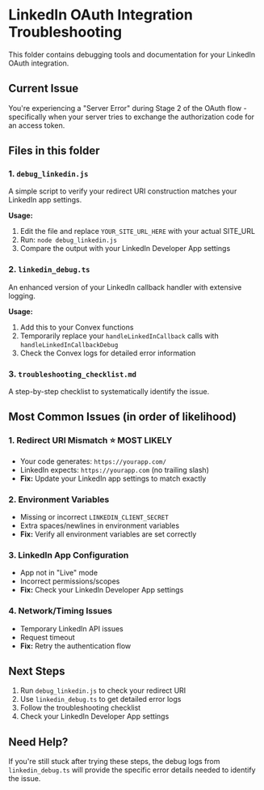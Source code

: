 # LinkedIn OAuth Integration Troubleshooting

This folder contains debugging tools and documentation for your LinkedIn OAuth integration.

## Current Issue
You're experiencing a "Server Error" during Stage 2 of the OAuth flow - specifically when your server tries to exchange the authorization code for an access token.

## Files in this folder

### 1. `debug_linkedin.js`
A simple script to verify your redirect URI construction matches your LinkedIn app settings.

**Usage:**
1. Edit the file and replace `YOUR_SITE_URL_HERE` with your actual SITE_URL
2. Run: `node debug_linkedin.js`
3. Compare the output with your LinkedIn Developer App settings

### 2. `linkedin_debug.ts`
An enhanced version of your LinkedIn callback handler with extensive logging.

**Usage:**
1. Add this to your Convex functions
2. Temporarily replace your `handleLinkedInCallback` calls with `handleLinkedInCallbackDebug`
3. Check the Convex logs for detailed error information

### 3. `troubleshooting_checklist.md`
A step-by-step checklist to systematically identify the issue.

## Most Common Issues (in order of likelihood)

### 1. Redirect URI Mismatch ⭐ MOST LIKELY
- Your code generates: `https://yourapp.com/`
- LinkedIn expects: `https://yourapp.com` (no trailing slash)
- **Fix:** Update your LinkedIn app settings to match exactly

### 2. Environment Variables
- Missing or incorrect `LINKEDIN_CLIENT_SECRET`
- Extra spaces/newlines in environment variables
- **Fix:** Verify all environment variables are set correctly

### 3. LinkedIn App Configuration
- App not in "Live" mode
- Incorrect permissions/scopes
- **Fix:** Check your LinkedIn Developer App settings

### 4. Network/Timing Issues
- Temporary LinkedIn API issues
- Request timeout
- **Fix:** Retry the authentication flow

## Next Steps

1. Run `debug_linkedin.js` to check your redirect URI
2. Use `linkedin_debug.ts` to get detailed error logs
3. Follow the troubleshooting checklist
4. Check your LinkedIn Developer App settings

## Need Help?
If you're still stuck after trying these steps, the debug logs from `linkedin_debug.ts` will provide the specific error details needed to identify the issue.
